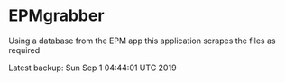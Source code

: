 # EPMgrabber
Using a database from the EPM app this application scrapes the files as required


Latest backup: Sun Sep 1 04:44:01 UTC 2019
